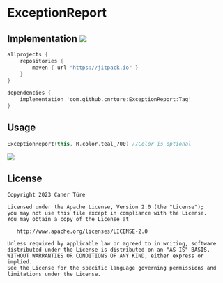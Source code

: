 # ExceptionReport

## Implementation [![](https://jitpack.io/v/cnrture/ExceptionReport.svg)](https://jitpack.io/#cnrture/ExceptionReport)
```kotlin
allprojects { 
    repositories {
        maven { url "https://jitpack.io" }
    }
}

dependencies {
    implementation 'com.github.cnrture:ExceptionReport:Tag'
}
```

## Usage
```kotlin
ExceptionReport(this, R.color.teal_700) //Color is optional
```

<img src="https://user-images.githubusercontent.com/29903779/227750365-f650bd85-c915-40c7-9b89-3ebe98691585.gif"/>

## License

```
Copyright 2023 Caner Türe

Licensed under the Apache License, Version 2.0 (the "License");
you may not use this file except in compliance with the License.
You may obtain a copy of the License at

   http://www.apache.org/licenses/LICENSE-2.0

Unless required by applicable law or agreed to in writing, software
distributed under the License is distributed on an "AS IS" BASIS,
WITHOUT WARRANTIES OR CONDITIONS OF ANY KIND, either express or implied.
See the License for the specific language governing permissions and
limitations under the License.
```

